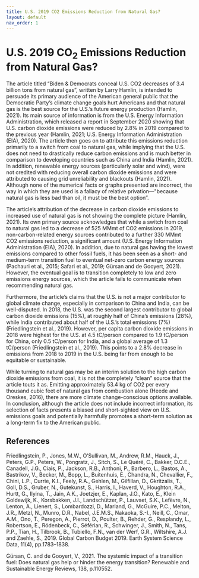 ```yaml
---
title: U.S. 2019 CO2 Emissions Reduction from Natural Gas?
layout: default
nav_order: 1
---
```


# U.S. 2019 CO<sub>2</sub> Emissions Reduction from Natural Gas?

The article titled “Biden & Democrats conceal U.S. CO2 decreases of 3.4 billion tons from natural gas”, written by Larry Hamlin, is intended to persuade its primary audience of the American general public that the Democratic Party’s climate change goals hurt Americans and that natural gas is the best source for the U.S.’s future energy production (Hamlin, 2021).
Its main source of information is from the U.S. Energy Information Administration, which released a report in September 2020 showing that U.S. carbon dioxide emissions were reduced by 2.8% in 2019 compared to the previous year (Hamlin, 2021; U.S. Energy Information Administration (EIA), 2020).
The article then goes on to attribute this emissions reduction primarily to a switch from coal to natural gas, while implying that the U.S. does not need to drastically reduce carbon emissions and is much better in comparison to developing countries such as China and India (Hamlin, 2021).
In addition, renewable energy sources (particularly solar and wind), were not credited with reducing overall carbon dioxide emissions and were attributed to causing grid unreliability and blackouts (Hamlin, 2021).
Although none of the numerical facts or graphs presented are incorrect, the way in which they are used is a fallacy of relative privation—"because natural gas is less bad than oil, it must be the best option”.

The article’s attribution of the decrease in carbon dioxide emissions to increased use of natural gas is not showing the complete picture (Hamlin, 2021).
Its own primary source acknowledges that while a switch from coal to natural gas led to a decrease of 525 MMmt of CO2 emissions in 2019, non-carbon-related energy sources contributed to a further 330 MMmt CO2 emissions reduction, a significant amount (U.S. Energy Information Administration (EIA), 2020).
In addition, due to natural gas having the lowest emissions compared to other fossil fuels, it has been seen as a short- and medium-term transition fuel to eventual net-zero carbon energy sources (Pachauri et al., 2015; Safari et al., 2019; Gürsan and de Gooyert, 2021).
However, the eventual goal is to transition completely to low and zero emissions energy sources, which the article fails to communicate when recommending natural gas. 

Furthermore, the article’s claims that the U.S. is not a major contributor to global climate change, especially in comparison to China and India, can be well-disputed.
In 2018, the U.S. was the second largest contributor to global carbon dioxide emissions (15%), at roughly half of China’s emissions (28%), while India contributed about half of the U.S.’s total emissions (7%) (Friedlingstein et al., 2019).
However, per capita carbon dioxide emissions in 2018 were highest for the U.S. at 4.5 tC/person compared to 1.9 tC/person for China, only 0.5 tC/person for India, and a global average of 1.3 tC/person (Friedlingstein et al., 2019).
This points to a 2.8% decrease in emissions from 2018 to 2019 in the U.S. being far from enough to be equitable or sustainable.

While turning to natural gas may be an interim solution to the high carbon dioxide emissions from coal, it is not the completely “clean” source that the article touts it as.
Emitting approximately 53.4 kg of CO2 per every thousand cubic feet of natural gas from combustion alone (Heede and Oreskes, 2016), there are more climate change-conscious options available.
In conclusion, although the article does not include incorrect information, its selection of facts presents a biased and short-sighted view on U.S. emissions goals and potentially harmfully promotes a short-term solution as a long-term fix to the American public.

## References
Friedlingstein, P., Jones, M.W., O’Sullivan, M., Andrew, R.M., Hauck, J., Peters, G.P., Peters, W., Pongratz, J., Sitch, S., Le Quéré, C., Bakker, D.C.E., Canadell, J.G., Ciais, P., Jackson, R.B., Anthoni, P., Barbero, L., Bastos, A., Bastrikov, V., Becker, M., Bopp, L., Buitenhuis, E., Chandra, N., Chevallier, F., Chini, L.P., Currie, K.I., Feely, R.A., Gehlen, M., Gilfillan, D., Gkritzalis, T., Goll, D.S., Gruber, N., Gutekunst, S., Harris, I., Haverd, V., Houghton, R.A., Hurtt, G., Ilyina, T., Jain, A.K., Joetzjer, E., Kaplan, J.O., Kato, E., Klein Goldewijk, K., Korsbakken, J.I., Landschützer, P., Lauvset, S.K., Lefèvre, N., Lenton, A., Lienert, S., Lombardozzi, D., Marland, G., McGuire, P.C., Melton, J.R., Metzl, N., Munro, D.R., Nabel, J.E.M.S., Nakaoka, S.-I., Neill, C., Omar, A.M., Ono, T., Peregon, A., Pierrot, D., Poulter, B., Rehder, G., Resplandy, L., Robertson, E., Rödenbeck, C., Séférian, R., Schwinger, J., Smith, N., Tans, P.P., Tian, H., Tilbrook, B., Tubiello, F.N., van der Werf, G.R., Wiltshire, A.J. and Zaehle, S., 2019. Global Carbon Budget 2019. Earth System Science Data, 11(4), pp.1783–1838.

Gürsan, C. and de Gooyert, V., 2021. The systemic impact of a transition fuel: Does natural gas help or hinder the energy transition? Renewable and Sustainable Energy Reviews, 138, p.110552.
